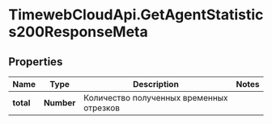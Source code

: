 # TimewebCloudApi.GetAgentStatistics200ResponseMeta

## Properties

Name | Type | Description | Notes
------------ | ------------- | ------------- | -------------
**total** | **Number** | Количество полученных временных отрезков | 


